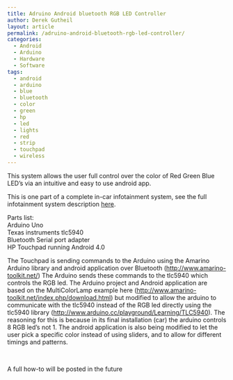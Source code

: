 ```yaml
---
title: Adruino Android bluetooth RGB LED Controller
author: Derek Gutheil
layout: article
permalink: /adruino-android-bluetooth-rgb-led-controller/
categories:
  - Android
  - Arduino
  - Hardware
  - Software
tags:
  - android
  - arduino
  - blue
  - bluetooth
  - color
  - green
  - hp
  - led
  - lights
  - red
  - strip
  - touchpad
  - wireless
---
```

This system allows the user full control over the color of Red Green Blue LED&#8217;s via an intuitive and easy to use android app.

This is one part of a complete in-car infotainment system, see the full infotainment system description [here][1].

Parts list:  
Arduino Uno  
Texas instruments tlc5940  
Bluetooth Serial port adapter  
HP Touchpad running Android 4.0

The Touchpad is sending commands to the Arduino using the Amarino Arduino library and android application over Bluetooth (<http://www.amarino-toolkit.net/>) The Arduino sends these commands to the tlc5940 which controls the RGB led. The Arduino project and Android application are based on the MultiColorLamp example here (<http://www.amarino-toolkit.net/index.php/download.html>) but modified to allow the arduino to communicate with the tlc5940 instead of the RGB led directly using the tlc5940 library (<http://www.arduino.cc/playground/Learning/TLC5940>). The reasoning for this is because in its final installation (car) the arduino controls 8 RGB led&#8217;s not 1. The android application is also being modified to let the user pick a specific color instead of using sliders, and to allow for different timings and patterns.

&nbsp;

A full how-to will be posted in the future

 [1]: http://derekgutheil.com/android-car-infotainment-system/